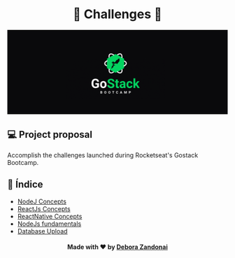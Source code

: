 <h1 align="center">🚀 Challenges 🚀</h1>

![Badge](/github/logo.png)

## 💻 Project proposal

Accomplish the challenges launched during Rocketseat's Gostack Bootcamp.

## 🧭 Índice

- [NodeJ Concepts](https://github.com/DeboraZandonai/Desafio-Conceitos-NodeJs)
- [ReactJs Concepts ](https://github.com/DeboraZandonai/Desafio-Conceitos-ReactJs)
- [ReactNative Concepts](https://github.com/DeboraZandonai/Desafio-Conceitos-ReactNative)
- [NodeJs fundamentals](https://github.com/DeboraZandonai/Desafio-Fundamentos-NodeJs)
- [Database Upload](https://github.com/DeboraZandonai/Desafio-Database-Upload)

<h4 align=center>Made with ❤️ by <a href="https://www.linkedin.com/in/debora-zandonai-4ab092195/">Debora Zandonai</a></h4>
